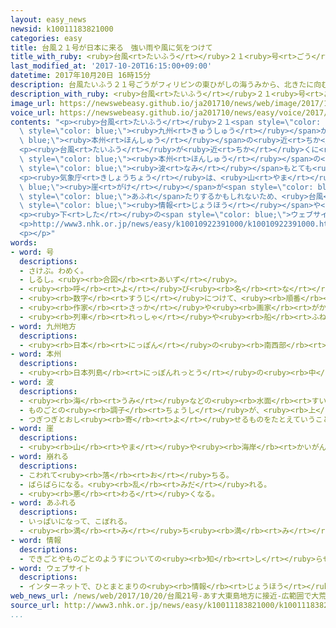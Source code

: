 ```yaml
---
layout: easy_news
newsid: k10011183821000
categories: easy
title: 台風２１号が日本に来る　強い雨や風に気をつけて
title_with_ruby: <ruby>台風<rt>たいふう</rt></ruby>２１<ruby>号<rt>ごう</rt></ruby>が<ruby>日本<rt>にっぽん</rt></ruby>に<ruby>来<rt>く</rt></ruby>る　<ruby>強<rt>つよ</rt></ruby>い<ruby>雨<rt>あめ</rt></ruby>や<ruby>風<rt>かぜ</rt></ruby>に<ruby>気<rt>き</rt></ruby>をつけて
last_modified_at: '2017-10-20T16:15:00+09:00'
datetime: 2017年10月20日 16時15分
description: 台風たいふう２１号ごうがフィリピンの東ひがしの海うみから、北きたに向むかって進すすんでいます。
description_with_ruby: <ruby>台風<rt>たいふう</rt></ruby>２１<ruby>号<rt>ごう</rt></ruby>がフィリピンの<ruby>東<rt>ひがし</rt></ruby>の<ruby>海<rt>うみ</rt></ruby>から、<ruby>北<rt>きた</rt></ruby>に<ruby>向<rt>む</rt></ruby>かって<ruby>進<rt>すす</rt></ruby>んでいます。
image_url: https://newswebeasy.github.io/ja201710/news/web/image/2017/10/20/k10011183821000.jpg
voice_url: https://newswebeasy.github.io/ja201710/news/easy/voice/2017/10/20/k10011183821000.mp3
contents: "<p><ruby>台風<rt>たいふう</rt></ruby>２１<span style=\"color: blue;\"><ruby>号<rt>ごう</rt></ruby></span>がフィリピンの<ruby>東<rt>ひがし</rt></ruby>の<ruby>海<rt>うみ</rt></ruby>から、<ruby>北<rt>きた</rt></ruby>に<ruby>向<rt>む</rt></ruby>かって<ruby>進<rt>すす</rt></ruby>んでいます。<ruby>台風<rt>たいふう</rt></ruby>はこれからもっと<ruby>強<rt>つよ</rt></ruby>くなって、２１<ruby>日<rt>にち</rt></ruby>の<ruby>夕方<rt>ゆうがた</rt></ruby>ごろ、<ruby>沖縄県<rt>おきなわけん</rt></ruby>の<ruby>大東島<rt>だいとうじま</rt></ruby><ruby>地方<rt>ちほう</rt></ruby>の<ruby>近<rt>ちか</rt></ruby>くに<ruby>来<rt>き</rt></ruby>そうです。そして２２<ruby>日<rt>にち</rt></ruby>から２３<ruby>日<rt>にち</rt></ruby>の<ruby>間<rt>あいだ</rt></ruby>に、<span\
  \ style=\"color: blue;\"><ruby>九州<rt>きゅうしゅう</rt></ruby></span>から<span style=\"color:\
  \ blue;\"><ruby>本州<rt>ほんしゅう</rt></ruby></span>の<ruby>近<rt>ちか</rt></ruby>くに<ruby>来<rt>き</rt></ruby>そうです。</p>\n\
  <p><ruby>台風<rt>たいふう</rt></ruby>が<ruby>近<rt>ちか</rt></ruby>くに<ruby>来<rt>く</rt></ruby>ると、<ruby>沖縄県<rt>おきなわけん</rt></ruby>から<span\
  \ style=\"color: blue;\"><ruby>本州<rt>ほんしゅう</rt></ruby></span>の<ruby>広<rt>ひろ</rt></ruby>い<ruby>場所<rt>ばしょ</rt></ruby>で、とても<ruby>強<rt>つよ</rt></ruby>い<ruby>雨<rt>あめ</rt></ruby>がたくさん<ruby>降<rt>ふ</rt></ruby>る<ruby>心配<rt>しんぱい</rt></ruby>があります。<ruby>風<rt>かぜ</rt></ruby>もとても<ruby>強<rt>つよ</rt></ruby>くなって、<ruby>海<rt>うみ</rt></ruby>の<span\
  \ style=\"color: blue;\"><ruby>波<rt>なみ</rt></ruby></span>もとても<ruby>高<rt>たか</rt></ruby>くなります。</p>\n\
  <p><ruby>気象庁<rt>きしょうちょう</rt></ruby>は、<ruby>山<rt>やま</rt></ruby>や<span style=\"color:\
  \ blue;\"><ruby>崖<rt>がけ</rt></ruby></span>が<span style=\"color: blue;\"><ruby>崩<rt>くず</rt></ruby>れ</span>たり、<ruby>川<rt>かわ</rt></ruby>の<ruby>水<rt>みず</rt></ruby>が<span\
  \ style=\"color: blue;\">あふれ</span>たりするかもしれないため、<ruby>台風<rt>たいふう</rt></ruby>の<ruby>新<rt>あたら</rt></ruby>しい<span\
  \ style=\"color: blue;\"><ruby>情報<rt>じょうほう</rt></ruby></span>や<ruby>天気予報<rt>てんきよほう</rt></ruby>をよく<ruby>見<rt>み</rt></ruby>てほしいと<ruby>言<rt>い</rt></ruby>っています。</p>\n\
  <p><ruby>下<rt>した</rt></ruby>の<span style=\"color: blue;\">ウェブサイト</span>には、<ruby>台風<rt>たいふう</rt></ruby>が<ruby>近<rt>ちか</rt></ruby>くに<ruby>来<rt>き</rt></ruby>たときに<ruby>気<rt>き</rt></ruby>をつけることがやさしい<ruby>日本語<rt>にほんご</rt></ruby>で<ruby>書<rt>か</rt></ruby>いてあります。</p>\n\
  <p>http://www3.nhk.or.jp/news/easy/k10010922391000/k10010922391000.html</p>\n<p></p>\n\
  <p></p>"
words:
- word: 号
  descriptions:
  - さけぶ。わめく。
  - しるし。<ruby><rb>合図</rb><rt>あいず</rt></ruby>。
  - <ruby><rb>呼</rb><rt>よ</rt></ruby>び<ruby><rb>名</rb><rt>な</rt></ruby>。
  - <ruby><rb>数字</rb><rt>すうじ</rt></ruby>につけて、<ruby><rb>順番</rb><rt>じゅんばん</rt></ruby>を<ruby><rb>表</rb><rt>あらわ</rt></ruby>す。
  - <ruby><rb>作家</rb><rt>さっか</rt></ruby>や<ruby><rb>画家</rb><rt>がか</rt></ruby>などが、<ruby><rb>本名</rb><rt>ほんみょう</rt></ruby>のほかにつける<ruby><rb>名前</rb><rt>なまえ</rt></ruby>。
  - <ruby><rb>列車</rb><rt>れっしゃ</rt></ruby>や<ruby><rb>船</rb><rt>ふね</rt></ruby>などの<ruby><rb>名前</rb><rt>なまえ</rt></ruby>のあとにつけることば。
- word: 九州地方
  descriptions:
  - <ruby><rb>日本</rb><rt>にっぽん</rt></ruby>の<ruby><rb>南西部</rb><rt>なんせいぶ</rt></ruby>にある<ruby><rb>地方</rb><rt>ちほう</rt></ruby>。<ruby><rb>福岡</rb><rt>ふくおか</rt></ruby>・<ruby><rb>佐賀</rb><rt>さが</rt></ruby>・<ruby><rb>長崎</rb><rt>ながさき</rt></ruby>・<ruby><rb>熊本</rb><rt>くまもと</rt></ruby>・<ruby><rb>大分</rb><rt>おおいた</rt></ruby>・<ruby><rb>宮崎</rb><rt>みやざき</rt></ruby>・<ruby><rb>鹿児島</rb><rt>かごしま</rt></ruby>・<ruby><rb>沖縄</rb><rt>おきなわ</rt></ruby>の八<ruby><rb>県</rb><rt>けん</rt></ruby>がある。
- word: 本州
  descriptions:
  - <ruby><rb>日本列島</rb><rt>にっぽんれっとう</rt></ruby>の<ruby><rb>中</rb><rt>なか</rt></ruby>で、いちばん<ruby><rb>大</rb><rt>おお</rt></ruby>きい<ruby><rb>島</rb><rt>しま</rt></ruby>。
- word: 波
  descriptions:
  - <ruby><rb>海</rb><rt>うみ</rt></ruby>などの<ruby><rb>水面</rb><rt>すいめん</rt></ruby>が、<ruby><rb>高</rb><rt>たか</rt></ruby>くなったり<ruby><rb>低</rb><rt>ひく</rt></ruby>くなったりすること。また、<ruby><rb>水面</rb><rt>すいめん</rt></ruby>が<ruby><rb>高</rb><rt>たか</rt></ruby>く<ruby><rb>盛</rb><rt>も</rt></ruby>り<ruby><rb>上</rb><rt>あ</rt></ruby>がっている<ruby><rb>所</rb><rt>ところ</rt></ruby>。
  - ものごとの<ruby><rb>調子</rb><rt>ちょうし</rt></ruby>が、<ruby><rb>上</rb><rt>あ</rt></ruby>がったり<ruby><rb>下</rb><rt>さ</rt></ruby>がったり、また、よくなったり<ruby><rb>悪</rb><rt>わる</rt></ruby>くなったりすること。
  - つぎつぎとおし<ruby><rb>寄</rb><rt>よ</rt></ruby>せるものをたとえていうことば。
- word: 崖
  descriptions:
  - <ruby><rb>山</rb><rt>やま</rt></ruby>や<ruby><rb>海岸</rb><rt>かいがん</rt></ruby>などの、けずり<ruby><rb>取</rb><rt>と</rt></ruby>られて<ruby><rb>険</rb><rt>けわ</rt></ruby>しい<ruby><rb>所</rb><rt>ところ</rt></ruby>。
- word: 崩れる
  descriptions:
  - こわれて<ruby><rb>落</rb><rt>お</rt></ruby>ちる。
  - ばらばらになる。<ruby><rb>乱</rb><rt>みだ</rt></ruby>れる。
  - <ruby><rb>悪</rb><rt>わる</rt></ruby>くなる。
- word: あふれる
  descriptions:
  - いっぱいになって、こぼれる。
  - <ruby><rb>満</rb><rt>み</rt></ruby>ち<ruby><rb>満</rb><rt>み</rt></ruby>ちている。いっぱいである。
- word: 情報
  descriptions:
  - できごとやものごとのようすについての<ruby><rb>知</rb><rt>し</rt></ruby>らせ。
- word: ウェブサイト
  descriptions:
  - インターネットで、ひとまとまりの<ruby><rb>情報</rb><rt>じょうほう</rt></ruby>が<ruby><rb>置</rb><rt>お</rt></ruby>かれている<ruby><rb>場所</rb><rt>ばしょ</rt></ruby>。サイト。
web_news_url: /news/web/2017/10/20/台風21号-あす大東島地方に接近-広範囲で大荒れに/
source_url: http://www3.nhk.or.jp/news/easy/k10011183821000/k10011183821000.html
...
```

